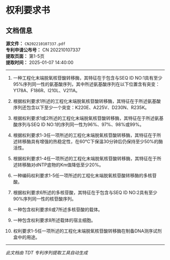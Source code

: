 # 权利要求书

## 文档信息

**源文件：** `CN202210107337.pdf`  
**专利申请公布号：** CN 202210107337  
**提取页面：** 第1-5页  
**提取时间：** 2025-01-07 14:40:00  

---

1. 一种工程化末端脱氧核苷酸转移酶，其特征在于包含与SEQ ID NO:1具有至少95%序列同一性的氨基酸序列，其中所述氨基酸序列在以下位置含有突变：Y178A、F186R、I210L、V211A。

2. 根据权利要求1所述的工程化末端脱氧核苷酸转移酶，其特征在于所述氨基酸序列还包含以下至少一个突变：K220E、A225V、D230N、R235K。

3. 根据权利要求1或2所述的工程化末端脱氧核苷酸转移酶，其特征在于所述氨基酸序列与SEQ ID NO:1的序列同一性为96%、97%、98%或99%。

4. 根据权利要求1-3任一项所述的工程化末端脱氧核苷酸转移酶，其特征在于所述转移酶具有增强的热稳定性，在60℃下保温30分钟后仍保持至少50%的酶活性。

5. 根据权利要求1-4任一项所述的工程化末端脱氧核苷酸转移酶，其特征在于所述转移酶对dNTP底物的Km值降低至少20%。

6. 一种编码权利要求1-5任一项所述的工程化末端脱氧核苷酸转移酶的多核苷酸。

7. 根据权利要求6所述的多核苷酸，其特征在于包含与SEQ ID NO:2具有至少90%序列同一性的核苷酸序列。

8. 一种包含权利要求6或7所述多核苷酸的载体。

9. 一种包含权利要求8所述载体的宿主细胞。

10. 权利要求1-5任一项所述的工程化末端脱氧核苷酸转移酶在制备DNA测序试剂盒中的用途。

---

*此文档由 TDT 专利序列提取工具自动生成*
